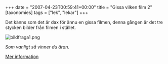 +++
date = "2007-04-23T00:59:41+00:00"
title = "Gissa vilken film 2"
[taxonomies]
tags = ["lek", "lekar"]
+++

Det känns som det är dax för ännu en gissa filmen, denna gången är det tre stycken bilder från filmen i stället.

<div class="middle">
  <img id="image398" src="/images/2007/04/bildfraga1.png" alt="bildfraga1.png" />
</div>

*Som vanligt så vinner du äran.*

[Mer information][1]



<small></small>

 [1]: http://junkpile.se/~s/wp/2007/04/gissa-filmenserienkaraktaren/
